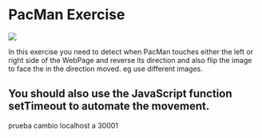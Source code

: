 # PacMan Exercise
<img src='PacMan1.png'>

In this exercise you need to detect when PacMan touches either the left or right side of the WebPage and reverse its direction and also flip the image to face the in the direction moved. eg use different images. 

You should also use the JavaScript function setTimeout to automate the movement.
---------------
prueba cambio localhost a 30001
